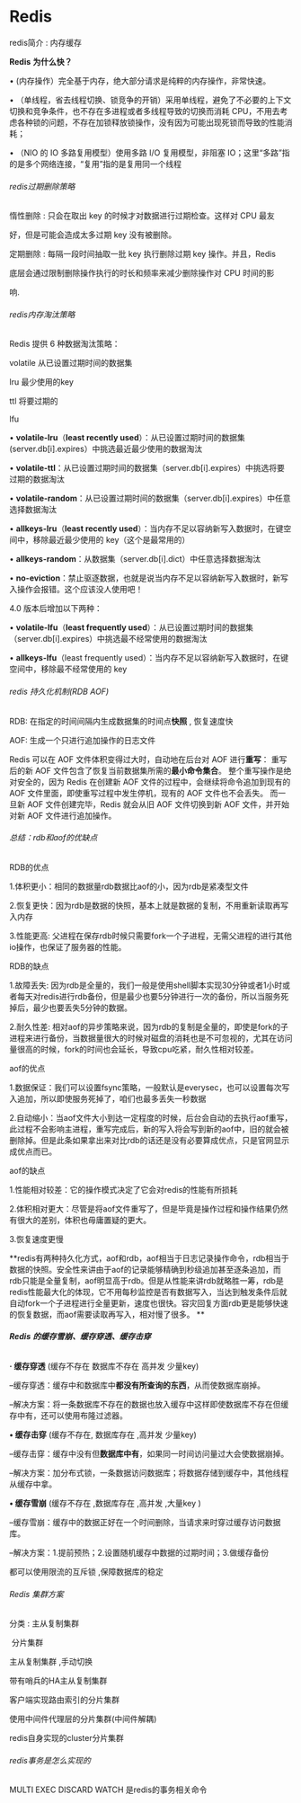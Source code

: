 # Redis

redis简介 :  内存缓存

**Redis** **为什么快？** 

•   (内存操作）完全基于内存，绝大部分请求是纯粹的内存操作，非常快速。

• （单线程，省去线程切换、锁竞争的开销）采用单线程，避免了不必要的上下文切换和竞争条件，也不存在多进程或者多线程导致的切换而消耗 CPU，不用去考虑各种锁的问题，不存在加锁释放锁操作，没有因为可能出现死锁而导致的性能消耗； 

• （NIO 的 IO 多路复用模型）使用多路 I/O 复用模型，非阻塞 IO；这里“多路”指的是多个网络连接，“复用”指的是复用同一个线程

###### redis过期删除策略

惰性删除 :  只会在取出 key 的时候才对数据进行过期检查。这样对 CPU 最友 

好，但是可能会造成太多过期 key 没有被删除。

定期删除 :   每隔一段时间抽取一批 key 执行删除过期 key 操作。并且，Redis  

底层会通过限制删除操作执行的时长和频率来减少删除操作对 CPU 时间的影 

响.



###### redis内存淘汰策略

Redis 提供 6 种数据淘汰策略： 

volatile  从已设置过期时间的数据集

lru  最少使用的key

ttl  将要过期的

lfu  

• **volatile-lru**（**least recently used**）：从已设置过期时间的数据集(server.db[i].expires）中挑选最近最少使用的数据淘汰 

• **volatile-ttl**：从已设置过期时间的数据集（server.db[i].expires）中挑选将要过期的数据淘汰

• **volatile-random**：从已设置过期时间的数据集（server.db[i].expires）中任意选择数据淘汰 

• **allkeys-lru**（**least recently used**）：当内存不足以容纳新写入数据时，在键空间中，移除最近最少使用的 key（这个是最常用的） 

• **allkeys-random**：从数据集（server.db[i].dict）中任意选择数据淘汰 

• **no-eviction**：禁止驱逐数据，也就是说当内存不足以容纳新写入数据时，新写入操作会报错。这个应该没人使用吧！ 

4.0 版本后增加以下两种： 

• **volatile-lfu**（**least frequently used**）：从已设置过期时间的数据集（server.db[i].expires）中挑选最不经常使用的数据淘汰 

• **allkeys-lfu**（least frequently used）：当内存不足以容纳新写入数据时，在键空间中，移除最不经常使用的 key 



###### redis 持久化机制(RDB  AOF)

RDB:  在指定的时间间隔内生成数据集的时间点**快照**  , 恢复速度快

AOF:  生成一个只进行追加操作的日志文件 



Redis 可以在 AOF 文件体积变得过大时，自动地在后台对 AOF 进行**重写**： 重写后的新 AOF 文件包含了恢复当前数据集所需的**最小命令集合**。 整个重写操作是绝对安全的，因为 Redis 在创建新 AOF 文件的过程中，会继续将命令追加到现有的 AOF 文件里面，即使重写过程中发生停机，现有的 AOF 文件也不会丢失。 而一旦新 AOF 文件创建完毕，Redis 就会从旧 AOF 文件切换到新 AOF 文件，并开始对新 AOF 文件进行追加操作。


###### 总结：rdb和aof的优缺点

RDB的优点

1.体积更小：相同的数据量rdb数据比aof的小，因为rdb是紧凑型文件

2.恢复更快：因为rdb是数据的快照，基本上就是数据的复制，不用重新读取再写入内存

3.性能更高: 父进程在保存rdb时候只需要fork一个子进程，无需父进程的进行其他io操作，也保证了服务器的性能。

RDB的缺点

1.故障丢失: 因为rdb是全量的，我们一般是使用shell脚本实现30分钟或者1小时或者每天对redis进行rdb备份，但是最少也要5分钟进行一次的备份，所以当服务死掉后，最少也要丢失5分钟的数据。

2.耐久性差: 相对aof的异步策略来说，因为rdb的复制是全量的，即使是fork的子进程来进行备份，当数据量很大的时候对磁盘的消耗也是不可忽视的，尤其在访问量很高的时候，fork的时间也会延长，导致cpu吃紧，耐久性相对较差。

aof的优点

1.数据保证：我们可以设置fsync策略，一般默认是everysec，也可以设置每次写入追加，所以即使服务死掉了，咱们也最多丢失一秒数据

2.自动缩小：当aof文件大小到达一定程度的时候，后台会自动的去执行aof重写，此过程不会影响主进程，重写完成后，新的写入将会写到新的aof中，旧的就会被删除掉。但是此条如果拿出来对比rdb的话还是没有必要算成优点，只是官网显示成优点而已。

aof的缺点

1.性能相对较差：它的操作模式决定了它会对redis的性能有所损耗

2.体积相对更大：尽管是将aof文件重写了，但是毕竟是操作过程和操作结果仍然有很大的差别，体积也毋庸置疑的更大。

3.恢复速度更慢

**redis有两种持久化方式，aof和rdb，aof相当于日志记录操作命令，rdb相当于数据的快照。安全性来讲由于aof的记录能够精确到秒级追加甚至逐条追加，而rdb只能是全量复制，aof明显高于rdb。但是从性能来讲rdb就略胜一筹，rdb是redis性能最大化的体现，它不用每秒监控是否有数据写入，当达到触发条件后就自动fork一个子进程进行全量更新，速度也很快。容灾回复方面rdb更是能够快速的恢复数据，而aof需要读取再写入，相对慢了很多。
**



###### **Redis** **的缓存雪崩、缓存穿透、缓存击穿**

**· 缓存穿透** (缓存不存在 数据库不存在 高并发 少量key)

–缓存穿透：缓存中和数据库中**都没有所查询的东西**，从而使数据库崩掉。

–解决方案：将一条数据库不存在的数据也放入缓存中这样即使数据库不存在但缓存中有，还可以使用布隆过滤器。 

**• 缓存击穿** (缓存不存在, 数据库存在 ,高并发 少量key)

–缓存击穿：缓存中没有但**数据库中有**，如果同一时间访问量过大会使数据崩掉。 

–解决方案：加分布式锁，一条数据访问数据库；将数据存储到缓存中，其他线程从缓存中拿。 

**• 缓存雪崩**  (缓存不存在 ,数据库存在 ,高并发 ,大量key )

–缓存雪崩：缓存中的数据正好在一个时间删除，当请求来时穿过缓存访问数据库。 

–解决方案：1.提前预热；2.设置随机缓存中数据的过期时间；3.做缓存备份

都可以使用限流的互斥锁 ,保障数据库的稳定



###### Redis 集群方案

分类  : 主从复制集群 

​				分片集群

主从复制集群 ,手动切换

带有哨兵的HA主从复制集群

客户端实现路由索引的分片集群

使用中间件代理层的分片集群(中间件解耦)

redis自身实现的cluster分片集群



###### redis事务是怎么实现的

MULTI  EXEC DISCARD WATCH 是redis的事务相关命令



